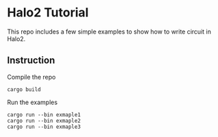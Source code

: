 # Halo2 Tutorial

This repo includes a few simple examples to show how to write circuit in Halo2.

## Instruction

Compile the repo

```
cargo build
```

Run the examples
```
cargo run --bin exmaple1
cargo run --bin exmaple2
cargo run --bin exmaple3
```
